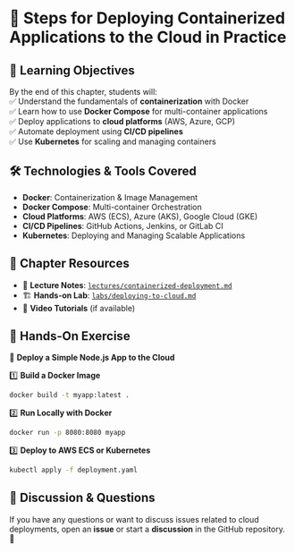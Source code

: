 # 🚀 **Steps for Deploying Containerized Applications to the Cloud in Practice**  

## **📌 Learning Objectives**  
By the end of this chapter, students will:  
✅ Understand the fundamentals of **containerization** with Docker  
✅ Learn how to use **Docker Compose** for multi-container applications  
✅ Deploy applications to **cloud platforms** (AWS, Azure, GCP)  
✅ Automate deployment using **CI/CD pipelines**  
✅ Use **Kubernetes** for scaling and managing containers  

## **🛠 Technologies & Tools Covered**  
- **Docker**: Containerization & Image Management  
- **Docker Compose**: Multi-container Orchestration  
- **Cloud Platforms**: AWS (ECS), Azure (AKS), Google Cloud (GKE)  
- **CI/CD Pipelines**: GitHub Actions, Jenkins, or GitLab CI  
- **Kubernetes**: Deploying and Managing Scalable Applications  

## **📂 Chapter Resources**  
- 📝 **Lecture Notes**: [`lectures/containerized-deployment.md`](lectures/containerized-deployment.md)  
- 🏗 **Hands-on Lab**: [`labs/deploying-to-cloud.md`](labs/deploying-to-cloud.md)  
- 🎥 **Video Tutorials** (if available)  

## **🚀 Hands-On Exercise**  
📌 **Deploy a Simple Node.js App to the Cloud**  

1️⃣ **Build a Docker Image**  
   ```sh
   docker build -t myapp:latest .
   ```  

2️⃣ **Run Locally with Docker**  
   ```sh
   docker run -p 8080:8080 myapp
   ```  

3️⃣ **Deploy to AWS ECS or Kubernetes**  
   ```sh
   kubectl apply -f deployment.yaml
   ```  

## **📢 Discussion & Questions**  
If you have any questions or want to discuss issues related to cloud deployments, open an **issue** or start a **discussion** in the GitHub repository. 🚀

